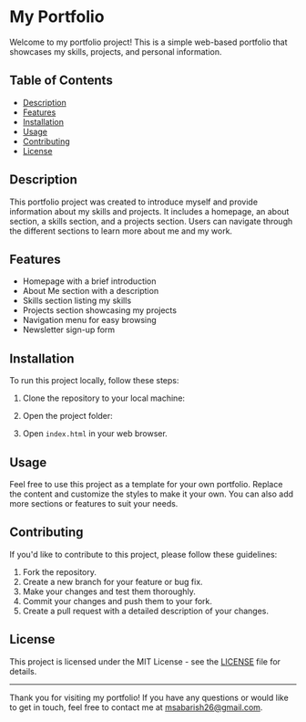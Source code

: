 # My Portfolio

Welcome to my portfolio project! This is a simple web-based portfolio that showcases my skills, projects, and personal information.

## Table of Contents

- [Description](#description)
- [Features](#features)
- [Installation](#installation)
- [Usage](#usage)
- [Contributing](#contributing)
- [License](#license)

## Description

This portfolio project was created to introduce myself and provide information about my skills and projects. It includes a homepage, an about section, a skills section, and a projects section. Users can navigate through the different sections to learn more about me and my work.

## Features

- Homepage with a brief introduction
- About Me section with a description
- Skills section listing my skills
- Projects section showcasing my projects
- Navigation menu for easy browsing
- Newsletter sign-up form

## Installation

To run this project locally, follow these steps:

1. Clone the repository to your local machine:

2. Open the project folder:

3. Open `index.html` in your web browser.

## Usage

Feel free to use this project as a template for your own portfolio. Replace the content and customize the styles to make it your own. You can also add more sections or features to suit your needs.

## Contributing

If you'd like to contribute to this project, please follow these guidelines:

1. Fork the repository.
2. Create a new branch for your feature or bug fix.
3. Make your changes and test them thoroughly.
4. Commit your changes and push them to your fork.
5. Create a pull request with a detailed description of your changes.

## License

This project is licensed under the MIT License - see the [LICENSE](LICENSE) file for details.

---

Thank you for visiting my portfolio! If you have any questions or would like to get in touch, feel free to contact me at msabarish26@gmail.com.
